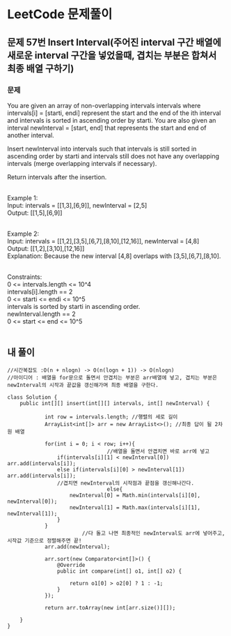 # LeetCode 문제풀이

## 문제 57번 Insert Interval(주어진 interval 구간 배열에 새로운 interval 구간을 넣었을때, 겹치는 부분은 합쳐서 최종 배열 구하기)
### 문제<br>
You are given an array of non-overlapping intervals intervals where intervals[i] = [starti, endi] represent the start and the end of the ith interval and intervals is sorted in ascending order by starti. You are also given an interval newInterval = [start, end] that represents the start and end of another interval.

Insert newInterval into intervals such that intervals is still sorted in ascending order by starti and intervals still does not have any overlapping intervals (merge overlapping intervals if necessary).

Return intervals after the insertion.<br><br>
 

Example 1:<br>
Input: intervals = [[1,3],[6,9]], newInterval = [2,5]<br>
Output: [[1,5],[6,9]]<br><br>

Example 2:<br>
Input: intervals = [[1,2],[3,5],[6,7],[8,10],[12,16]], newInterval = [4,8]<br>
Output: [[1,2],[3,10],[12,16]]<br>
Explanation: Because the new interval [4,8] overlaps with [3,5],[6,7],[8,10].<br><br> 

Constraints:<br>
0 <= intervals.length <= 10^4<br>
intervals[i].length == 2<br>
0 <= starti <= endi <= 10^5<br>
intervals is sorted by starti in ascending order.<br>
newInterval.length == 2<br>
0 <= start <= end <= 10^5<br><br>

## 내 풀이
```
//시간복잡도 :O(n + nlogn) -> O(n(logn + 1)) -> O(nlogn)
//아이디어 : 배열을 for문으로 돌면서 안겹치는 부분은 arr배열에 넣고, 겹치는 부분은 newInterval의 시작과 끝값을 갱신해가며 최종 배열을 구한다.

class Solution {
    public int[][] insert(int[][] intervals, int[] newInterval) {

            int row = intervals.length; //행렬의 세로 길이
            ArrayList<int[]> arr = new ArrayList<>(); //최종 답이 될 2차원 배열

            for(int i = 0; i < row; i++){
								//배열을 돌면서 안겹치면 바로 arr에 넣고
                if(intervals[i][1] < newInterval[0]) arr.add(intervals[i]);
                else if(intervals[i][0] > newInterval[1]) arr.add(intervals[i]);
                //겹치면 newInterval의 시작점과 끝점을 갱신해나간다.
								else{
                    newInterval[0] = Math.min(intervals[i][0], newInterval[0]);
                    newInterval[1] = Math.max(intervals[i][1], newInterval[1]);
                }
            }
						//다 돌고 나면 최종적인 newInterval도 arr에 넣어주고, 시작값 기준으로 정렬해주면 끝!
            arr.add(newInterval);
            
            arr.sort(new Comparator<int[]>() {
                @Override
                public int compare(int[] o1, int[] o2) {
                    
                    return o1[0] > o2[0] ? 1 : -1;
                }
            });

            return arr.toArray(new int[arr.size()][]);
        
    }
}
```